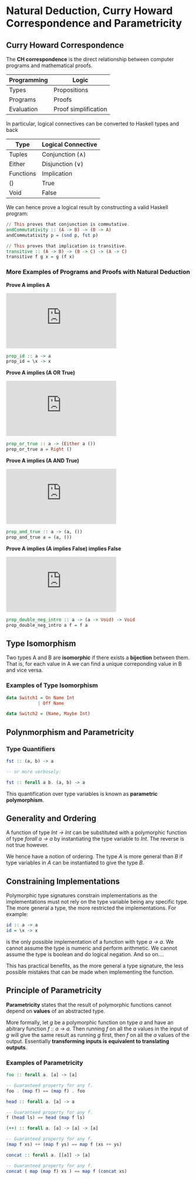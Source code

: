 # Natural Deduction, Curry Howard Correspondence and Parametricity

## Curry Howard Correspondence
The **CH correspondence** is the direct relationship between computer programs and mathematical proofs. 

| Programming | Logic |
| ----------- | ----- |
| Types       | Propositions |
| Programs    | Proofs       |
| Evaluation  | Proof simplification |

In particular, logical connectives can be converted to Haskell types and back

| Type | Logical Connective |
| ---- | ------------------ |
| Tuples | Conjunction (∧) |
| Either | Disjunction (∨) |
| Functions | Implication |
| () | True |
| Void | False |

We can hence prove a logical result by constructing a valid Haskell program:

```haskell
// This proves that conjunction is commutative.
andCommutativity :: (A -> B) -> (B -> A)
andCommutativity p = (snd p, fst p)
```

```haskell
// This proves that implication is transitive.
transitive :: (A -> B) -> (B -> C) -> (A -> C)
transitive f g x = g (f x)
```

### More Examples of Programs and Proofs with Natural Deduction
**Prove A implies A**

![](https://latex.codecogs.com/gif.latex?%5Cfrac%20%7B%5Cdisplaystyle%5Cfrac%7B%7D%7BA%20%5Cvdash%20A%7D%5Ctexttt%7Bx%7D%7D%20%7BA%20%5Crightarrow%20A%7D%20%5Ctextrm%7B%24%5Crightarrow%24-I%7D_%7B%5Ctexttt%7Bx%7D%7D)
```haskell
prop_id :: a -> a
prop_id = \x -> x
```

**Prove A implies (A OR True)**

![](https://latex.codecogs.com/gif.latex?%5Cfrac%20%7B%5Cdisplaystyle%5Cfrac%20%7B%5Cdisplaystyle%5Cfrac%20%7B%7D%20%7BA%20%5Cvdash%20A%7D%20%5Ctexttt%7Bx%7D%20%7D%20%7BA%20%5Cvdash%20A%20%5Clor%20%5Cbot%7D%20%5Ctextrm%7B%24%5Clor%24-I%7D_%7BL%7D%20%7D%20%7BA%20%5Crightarrow%20%28A%20%5Clor%20%5Cbot%29%7D%20%5Ctextrm%7B%24%5Crightarrow%24-I%7D_%7B%5Ctexttt%7Bx%7D%7D)
```haskell
prop_or_true :: a -> (Either a ())
prop_or_true a = Right ()
```

**Prove A implies (A AND True)**

![](https://latex.codecogs.com/gif.latex?%5Cfrac%20%7B%5Cdisplaystyle%5Cfrac%20%7B%5Cdisplaystyle%5Cfrac%20%7B%7D%20%7BA%20%5Cvdash%20A%7D%20%5Ctexttt%7Bx%7D%20%5Cquad%20%5Cdisplaystyle%5Cfrac%20%7B%7D%20%7BA%20%5Cvdash%20%5Ctop%7D%20%5Ctextrm%7B%24%5Ctop%24-I%7D%20%7D%20%7BA%20%5Cvdash%20A%20%5Cland%20%5Ctop%7D%20%5Ctextrm%7B%24%5Cland%24-I%7D%20%7D%20%7BA%20%5Crightarrow%20%28A%20%5Cland%20%5Ctop%29%7D%20%5Ctextrm%7B%24%5Crightarrow%24-I%7D_%7B%5Ctexttt%7Bx%7D%7D)
```haskell
prop_and_true :: a -> (a, ())
prop_and_true a = (a, ())
```

**Prove A implies (A implies False) implies False**

![](https://latex.codecogs.com/gif.latex?%5Cfrac%20%7B%5Cdisplaystyle%5Cfrac%20%7B%5Cdisplaystyle%5Cfrac%20%7B%5Cdisplaystyle%5Cfrac%20%7B%7D%20%7BA%2C%20%28A%20%5Crightarrow%20%5Cbot%29%20%5Cvdash%20A%20%5Crightarrow%20%5Cbot%7D%20%5Ctexttt%7Bf%7D%20%5Cquad%20%5Cdisplaystyle%5Cfrac%20%7B%7D%20%7BA%2C%20%28A%20%5Crightarrow%20%5Cbot%29%20%5Cvdash%20A%7D%20%5Ctexttt%7Bx%7D%20%7D%20%7BA%2C%20%28A%20%5Crightarrow%20%5Cbot%29%20%5Cvdash%20%5Cbot%7D%20%5Ctextrm%7B%24%5Crightarrow%24-E%7D%20%7D%20%7BA%20%5Cvdash%20%28A%20%5Crightarrow%20%5Cbot%29%20%5Crightarrow%20%5Cbot%7D%20%5Ctextrm%7B%24%5Crightarrow%24-I%7D_%7B%5Ctexttt%7Bf%7D%7D%20%7D%20%7BA%20%5Crightarrow%20%28A%20%5Crightarrow%20%5Cbot%29%20%5Crightarrow%20%5Cbot%7D%20%5Ctextrm%7B%24%5Crightarrow%24-I%7D_%7B%5Ctexttt%7Bx%7D%7D)
```haskell
prop_double_neg_intro :: a -> (a -> Void) -> Void
prop_double_neg_intro a f = f a
```

## Type Isomorphism
Two types A and B are **isomorphic** if there exists a **bijection** between them. That is, for each value in A we can find a unique correponding value in B and vice versa.

### Examples of Type Isomorphism
```haskell
data Switch1 = On Name Int
            | Off Name

data Switch2 = (Name, Maybe Int)
```

## Polynmorphism and Parametricity
### Type Quantifiers
```haskell
fst :: (a, b) -> a

-- or more verbosely:

fst :: forall a b. (a, b) -> a
```

This quantification over type variables is known as **parametric polymorphism**.

## Generality and Ordering
A function of type _Int -> Int_ can be substituted with a polymorphic function of type _forall a -> a_ by instantiating the type variable to _Int_. The reverse is not true however. 

We hence have a notion of ordering. The type _A_ is more general than _B_ if type variables in _A_ can be instantiated to give the type _B_.

## Constraining Implementations
Polymorphic type signatures constrain implementations as the implementations must not rely on the type variable being any specific type. The more general a type, the more restricted the implementations. For example:

```haskell
id :: a -> a
id = \x -> x
```

is the only possible implementation of a function with type _a -> a_. We cannot assume the type is numeric and perform arithmetic. We cannot assume the type is boolean and do logical negation. And so on....

This has practical benefits, as the more general a type signature, the less possible mistakes that can be made when implementing the function.

## Principle of Parametricity
**Parametricity** states that the result of polymorphic functions cannot depend on **values** of an abstracted type.

More formally, let _g_ be a polymorphic function on type _a_ and have an abitrary function _f :: a -> a_. Then running _f_ on all the _a_ values in the input of _g_ will give the same result as running _g_ first, then _f_ on all the _a_ values of the output. Essentially **transforming inputs is equivalent to translating outputs**.

### Examples of Parametricity
```haskell
foo :: forall a. [a] -> [a]

-- Guaranteed property for any f.
foo . (map f) == (map f) . foo
```

```haskell
head :: forall a. [a] -> a

-- Guaranteed property for any f.
f (head ls) == head (map f ls)
```

```haskell
(++) :: forall a. [a] -> [a] -> [a]

-- Guaranteed property for any f.
(map f xs) ++ (map f ys) == map f (xs ++ ys)
```

```haskell
concat :: forall a. [[a]] -> [a]

-- Guaranteed property for any f.
concat ( map (map f) xs ) == map f (concat xs)
```